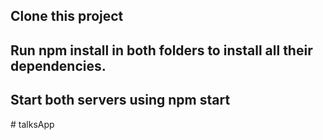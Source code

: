 ## Clone this project

## Run npm install in both folders to install all their dependencies.

## Start both servers using npm start
#   t a l k s A p p  
 